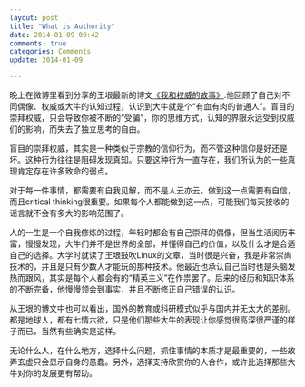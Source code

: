 ```yaml
---
layout: post
title: "What is Authority"
date: 2014-01-09 00:42
comments: true
categories: Comments
update: 2014-01-09

---  
```

晚上在微博里看到分享的王垠最新的博文[《我和权威的故事》](http://www.yinwang.org/blog-cn/2014/01/04/authority).他回顾了自己对不同偶像、权威或大牛的认知过程，认识到大牛就是个“有血有肉的普通人”。盲目的崇拜权威，只会导致你被不断的“受骗”，你的思维方式，认知的界限永远受到权威们的影响，而失去了独立思考的自由。  
  
盲目的崇拜权威，其实是一种类似于宗教的信仰行为，而不管这种信仰是好还是坏。这种行为往往是阻碍发现真知。只要这种行为一直存在，我们所认为的一些真理肯定存在许多致命的弱点。  
  
对于每一件事情，都需要有自我见解，而不是人云亦云。做到这一点需要有自信，而且critical thinking很重要。如果每个人都能做到这一点，可能我们每天接收的谣言就不会有多大的影响范围了。  
  
人的一生是一个自我修炼的过程，年轻时都会有自己崇拜的偶像，但当生活阅历丰富，慢慢发现，大牛们并不是世界的全部，并懂得自己的价值，以及什么才是合适自己的选择。大学时就读了王垠鼓吹Linux的文章，当时很是兴奋，我是非常崇尚技术的，并且是只有少数人才能玩的那种技术。他最近也承认自己当时也是头脑发热而跟风，其实是每个人都会有的“精英主义”在作祟罢了。后来的经历和知识体系的不断完备，他慢慢领会到事实，并且不断修正自己错误的认识。  
  
从王垠的博文中也可以看出，国外的教育或科研模式似乎与国内并无太大的差别。都是地球人，都有七情六欲，只是他们那些大牛的表现让你感觉很高深很严谨的样子而已，当然有些确实是这样。  
  
无论什么人，在什么地方，选择什么问题，抓住事情的本质才是最重要的，一些故弄玄虚只会显示自身的愚蠢。另外，选择支持欣赏你的人合作，或许比选择那些大牛对你的发展更有帮助。
